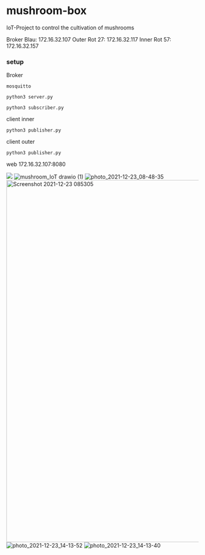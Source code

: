# mushroom-box
IoT-Project to control the cultivation of mushrooms

Broker Blau: 172.16.32.107
Outer Rot 27: 172.16.32.117
Inner Rot 57: 172.16.32.157

### setup
Broker
```
mosquitto

python3 server.py

python3 subscriber.py
```

client inner
```
python3 publisher.py
```

client outer
```
python3 publisher.py
```

web
172.16.32.107:8080

![](Pasted%20image%2020211216105343.png)
![mushroom_IoT drawio (1)](https://github.zhaw.ch/storage/user/2999/files/5a073f33-3fe8-4d5f-abb8-2752a46098e1)
![photo_2021-12-23_08-48-35](https://github.zhaw.ch/storage/user/2999/files/83b21423-52fd-4b34-bb05-5a4e2cf124b7)
<img width="947" alt="Screenshot 2021-12-23 085305" src="https://github.zhaw.ch/storage/user/2999/files/b38f63fd-38f4-4a92-a7b3-0f7f10ca5a0e">
![photo_2021-12-23_14-13-52](https://github.zhaw.ch/storage/user/2999/files/351cd485-1d6f-4204-ae04-b565df9acb3b)
![photo_2021-12-23_14-13-40](https://github.zhaw.ch/storage/user/2999/files/8d5e04f8-1eb5-4753-9b33-78eea3e62444)


